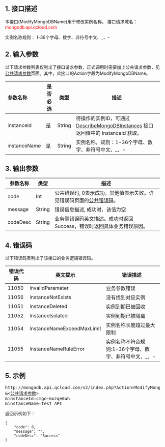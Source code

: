 ## 1. 接口描述
本接口(ModifyMongoDBName)用于修改实例名称。
接口请求域名：<font style='color:red'>mongodb.api.qcloud.com </font>

实例名称规则： 1-36个字母、数字、非符号中文、_、-

## 2. 输入参数
以下请求参数列表仅列出了接口请求参数，正式调用时需要加上公共请求参数，见<a href='http://tcecqpoc.fsphere.cn/document/product/213/6976' title='公共请求参数'>公共请求参数</a>页面。其中，此接口的Action字段为ModifyMongoDBName。

| 参数名称 | 是否必选  | 类型 | 描述 |
|:---------|---------|---------|---------|
| instanceId | 是 | String | 待操作的实例ID，可通过 [DescribeMongoDBInstances](/document/product/240/8312) 接口返回值中的 instanceId 获取。 |
| instanceName | 是 | String | 实例名称，规则：1-36个字母、数字、非符号中文、_、-|

## 3. 输出参数

| 参数名称 | 类型 | 描述 |
|---------|---------|---------|
| code | Int | 公共错误码, 0表示成功，其他值表示失败。详见错误码页面的<a href='http://tcecqpoc.fsphere.cn/doc/api/372/%E9%94%99%E8%AF%AF%E7%A0%81#1.E3.80.81.E5.85.AC.E5.85.B1.E9.94.99.E8.AF.AF.E7.A0.81' title='公共错误码'>公共错误码</a>。|
| message | String | 错误信息描述, 成功时，该值为空 |
| codeDesc | String | 业务侧错误码英文描述。成功时返回Success，错误时返回具体业务错误原因。 |

## 4. 错误码
以下错误码表列出了该接口的业务逻辑错误码。

| 错误代码 | 英文提示 | 错误描述 |
|---------|---------|---------|
|11050|InvalidParameter|业务参数错误|
|11056|InstanceNotExists|没有找到对应实例|
|11051|InstanceDeleted|实例到期已被回收|
|11052|InstanceIsolated|实例到期已被隔离|
|11054|InstanceNameExceedMaxLimit|实例名称长度超过最大限制|
|11055|InstanceNameRuleError|实例名称不符合规则:1-36个字母、数字、非符号中文、_、-|


## 5. 示例
<pre>
http://mongodb.api.qcloud.com/v2/index.php?Action=ModifyMongoDBName
&<<a href="http://tcecqpoc.fsphere.cn/doc/api/229/6976">公共请求参数</a>>
&instanceId=cmgo-6ozqe0uh
&instanceName=test_API
</pre>
返回示例如下：
```
{
    "code": 0,
    "message": "",
    "codeDesc": "Success"
}

```